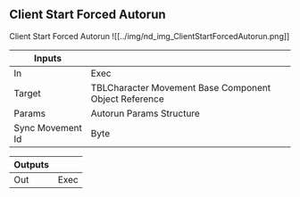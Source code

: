 ## Client Start Forced Autorun
Client Start Forced Autorun
![[../img/nd_img_ClientStartForcedAutorun.png]]

|Inputs||
|--|--|
| In | Exec |
| Target | TBLCharacter Movement Base Component Object Reference |
| Params | Autorun Params Structure |
| Sync Movement Id | Byte |

|Outputs||
|--|--|
| Out | Exec |
